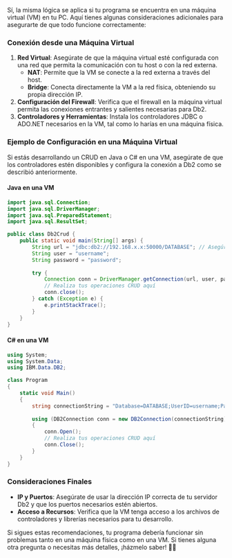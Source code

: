 Sí, la misma lógica se aplica si tu programa se encuentra en una máquina virtual (VM) en tu PC. Aquí tienes algunas consideraciones adicionales para asegurarte de que todo funcione correctamente:

### Conexión desde una Máquina Virtual
1. **Red Virtual**: Asegúrate de que la máquina virtual esté configurada con una red que permita la comunicación con tu host o con la red externa.
   - **NAT**: Permite que la VM se conecte a la red externa a través del host.
   - **Bridge**: Conecta directamente la VM a la red física, obteniendo su propia dirección IP.
2. **Configuración del Firewall**: Verifica que el firewall en la máquina virtual permita las conexiones entrantes y salientes necesarias para Db2.
3. **Controladores y Herramientas**: Instala los controladores JDBC o ADO.NET necesarios en la VM, tal como lo harías en una máquina física.

### Ejemplo de Configuración en una Máquina Virtual
Si estás desarrollando un CRUD en Java o C# en una VM, asegúrate de que los controladores estén disponibles y configura la conexión a Db2 como se describió anteriormente.

#### Java en una VM
```java
import java.sql.Connection;
import java.sql.DriverManager;
import java.sql.PreparedStatement;
import java.sql.ResultSet;

public class Db2Crud {
    public static void main(String[] args) {
        String url = "jdbc:db2://192.168.x.x:50000/DATABASE"; // Asegúrate de usar la IP correcta de Db2
        String user = "username";
        String password = "password";
        
        try {
            Connection conn = DriverManager.getConnection(url, user, password);
            // Realiza tus operaciones CRUD aquí
            conn.close();
        } catch (Exception e) {
            e.printStackTrace();
        }
    }
}
```

#### C# en una VM
```csharp
using System;
using System.Data;
using IBM.Data.DB2;

class Program
{
    static void Main()
    {
        string connectionString = "Database=DATABASE;UserID=username;Password=password;Server=192.168.x.x:50000"; // IP correcta de Db2
        
        using (DB2Connection conn = new DB2Connection(connectionString))
        {
            conn.Open();
            // Realiza tus operaciones CRUD aquí
            conn.Close();
        }
    }
}
```

### Consideraciones Finales
- **IP y Puertos**: Asegúrate de usar la dirección IP correcta de tu servidor Db2 y que los puertos necesarios estén abiertos.
- **Acceso a Recursos**: Verifica que la VM tenga acceso a los archivos de controladores y librerías necesarios para tu desarrollo.

Si sigues estas recomendaciones, tu programa debería funcionar sin problemas tanto en una máquina física como en una VM. Si tienes alguna otra pregunta o necesitas más detalles, ¡házmelo saber! 🚀😊

